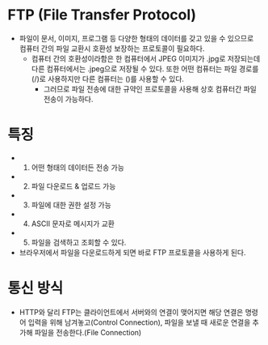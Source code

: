 # FTP (File Transfer Protocol)
- 파일이 문서, 이미지, 프로그램 등 다양한 형태의 데이터를 갖고 있을 수 있으므로 컴퓨터 간의 파일 교환시 호환성 보장하는 프로토콜이 필요하다.
  - 컴퓨터 간의 호환성이라함은 한 컴퓨터에서 JPEG 이미지가 .jpg로 저장되는데 다른 컴퓨터에서는 .jpeg으로 저장될 수 있다. 또한 어떤 컴퓨터는 파일 경로를 (/)로 사용하지만 다른 컴퓨터는 ()를 사용할 수 있다.
    - 그러므로 파일 전송에 대한 규약인 프로토콜을 사용해 상호 컴퓨터간 파일 전송이 가능하다.

# 특징
- 1. 어떤 형태의 데이터든 전송 가능
- 2. 파일 다운로드 & 업로드 가능
- 3. 파일에 대한 권한 설정 가능
- 4. ASCII 문자로 메시지가 교환
- 5. 파일을 검색하고 조회할 수 있다.
- 브라우저에서 파일을 다운로드하게 되면 바로 FTP 프로토콜을 사용하게 된다.

# 통신 방식
- HTTP와 달리 FTP는 클라이언트에서 서버와의 연결이 맺어지면 해당 연결은 명령어 입력을 위해 남겨놓고(Control Connection), 파일을 보낼 때 새로운 연결을 추가해 파일을 전송한다.(File Connection)